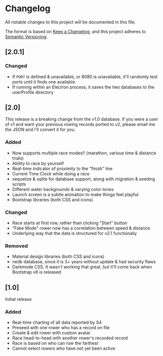 # Changelog
All notable changes to this project will be documented in this file.

The format is based on [Keep a Changelog](https://keepachangelog.com/en/1.0.0/),
and this project adheres to [Semantic Versioning](https://semver.org/spec/v2.0.0.html).

## [2.0.1]
### Changed
* If `PORT` is defined & unavailable, or 8080 is unavailable, it'll randomly test ports until it finds one available.
* If running within an Electron process, it saves the two databases to the userProfile directory

## [2.0]
This release is a breaking change from the v1.0 database. If you were a user of v1 and want your previous rowing records ported to v2, please email me the JSON and I'll convert it for you.

### Added
* Now supports multiple race modes!! (marathon, various time & distance trials)
* Ability to race by yourself
* Real-time indicator of proximity to the "finish" line
* Current Time Clock while doing a race
* sequelize & sqlite for database support, along with migration & seeding scripts
* Different water backgrounds & varying color tones
* Launch screen is a subtle animation to make things feel playful
* Bootstrap libraries (both CSS and icons)

### Changed
* Race starts at first row, rather than clicking "Start" button
* "Fake Mode" rower now has a correlation between speed & distance
* Underlying way that the data is structured for v2.1 functionaliy

### Removed
* Material design libraries (both CSS and icons)
* nedb database, since it is 3+ years without update & had security flaws
* Darkmode CSS. It wasn't working that great, but it'll come back when Bootstrap v6 is released

## [1.0]

Initial release

### Added
- Real-time charting of all data reported by S4
- Preseed with one rower who has a record on file
- Create & edit rower with custom avatar
- Race head-to-head with another rower's recorded record
- Race is based on who can row the farthest
- Cannot select rowers who have not yet been active
